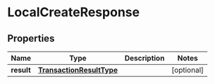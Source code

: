 
# LocalCreateResponse

## Properties
Name | Type | Description | Notes
------------ | ------------- | ------------- | -------------
**result** | [**TransactionResultType**](TransactionResultType.md) |  |  [optional]



